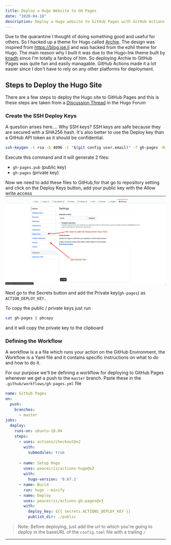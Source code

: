 ```yaml
---
title: Deploy a Hugo Website to GH Pages
date: "2020-04-18"
description: Deploy a Hugo website to GitHub Pages with GitHub Actions
---
```

Due to the quarantine I thought of doing something good and useful for others. So I hacked up a theme for Hugo called [Archie](https://athul.github.io/archie). The design was inspired from https://blog.jse.li and was hacked from the ezhil theme for Hugo. The main reason why I built it was due to the Hugo-Ink theme built by [knadh](https://github.com/knadh) since I'm totally a fanboy of him. So deploying Archie to GitHub Pages was quite fun and easily managable. GitHub Actions made it a lot easier since I don't have to rely on any other platforms for deployment.

## Steps to Deploy the Hugo Site
There are a few steps to deploy the Hugo site to GitHub Pages and this is these steps are taken from a [Discussion Thread](https://discourse.gohugo.io/t/deploy-hugo-project-to-github-pages-with-github-actions/20725) in the Hugo Forum   
### Create the SSH Deploy Keys
A question arises here.... Why SSH keys? SSH keys are safe because they are secured with a SHA256 hash. It's also better to use the Deploy key than a GitHub API token as it should be confidential. 

```bash
ssh-keygen -t rsa -b 4096 -C "$(git config user.email)" -f gh-pages -N ""
```
Execute this command and it will generate 2 files:
- `gh-pages.pub` (public key)
- `gh-pages`     (private key)
  
Now we need to add these files to GitHub,for that go to repository setting and click on the Deploy Keys button, add your public key with the Allow write access
![](dpl.png)

Next go to the Secrets button and add the Private key(`gh-pages`) as `ACTION_DEPLOY_KEY.`

To copy the public / private keys just run
```bash
cat gh-pages | pbcopy
``` 
and it will copy the private key to the clipboard

### Defining the Workflow
A workflow is a a file which runs your action on the GitHub Environment, the Workflow is a Yaml file and  it contains specific instructions on what to do and how to do it. 

For our purpose we'll be defining a workflow for deploying to GitHub Pages whenever we get a push to the `master` branch. Paste these in the `.github/workflows/gh-pages.yml` file
```yml
name: Github Pages
on:
  push:
    branches:
      - master
jobs:
  deploy:
    runs-on: ubuntu-18.04
    steps:
      - uses: actions/checkout@v2
        with:
          submodules: true

      - name: Setup Hugo
        uses: peaceiris/actions-hugo@v2
        with:
          hugo-version: '0.67.1'
      - name: Build
        run: hugo --minify
      - name: Deploy
        uses: peaceiris/actions-gh-pages@v3
        with:
          deploy_key: ${{ secrets.ACTIONS_DEPLOY_KEY }}
          publish_dir: ./public
``` 
> Note: Before deploying, just add the url to which you're going to deploy in the baseURL of the `config.toml` file with a trailing `/`

----